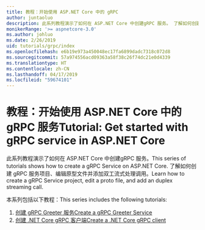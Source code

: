 ```yaml
---
title: 教程：开始使用 ASP.NET Core 中的 gRPC
author: juntaoluo
description: 此系列教程演示了如何在 ASP.NET Core 中创建gRPC 服务。 了解如何创建 gRPC 服务项目、编辑原型文件并添加双工流式处理调用。
monikerRange: '>= aspnetcore-3.0'
ms.author: johluo
ms.date: 2/26/2019
uid: tutorials/grpc/index
ms.openlocfilehash: e6b19e973a450048ec17fa6899dadc7318c072d8
ms.sourcegitcommit: 57a974556acd09363a58f38c26f74dc21e0d4339
ms.translationtype: HT
ms.contentlocale: zh-CN
ms.lasthandoff: 04/17/2019
ms.locfileid: "59674101"
---
```

# <a name="tutorial-get-started-with-grpc-service-in-aspnet-core"></a><span data-ttu-id="fe791-104">教程：开始使用 ASP.NET Core 中的 gRPC 服务</span><span class="sxs-lookup"><span data-stu-id="fe791-104">Tutorial: Get started with gRPC service in ASP.NET Core</span></span>

<span data-ttu-id="fe791-105">此系列教程演示了如何在 ASP.NET Core 中创建gRPC 服务。</span><span class="sxs-lookup"><span data-stu-id="fe791-105">This series of tutorials shows how to create a gRPC Service on ASP.NET Core.</span></span> <span data-ttu-id="fe791-106">了解如何创建 gRPC 服务项目、编辑原型文件并添加双工流式处理调用。</span><span class="sxs-lookup"><span data-stu-id="fe791-106">Learn how to create a gRPC Service project, edit a proto file, and add an duplex streaming call.</span></span>

<span data-ttu-id="fe791-107">本系列包括以下教程：</span><span class="sxs-lookup"><span data-stu-id="fe791-107">This series includes the following tutorials:</span></span>

1. [<span data-ttu-id="fe791-108">创建 gRPC Greeter 服务</span><span class="sxs-lookup"><span data-stu-id="fe791-108">Create a gRPC Greeter Service</span></span>](xref:tutorials/grpc/grpc-start)
2. [<span data-ttu-id="fe791-109">创建 .NET Core gRPC 客户端</span><span class="sxs-lookup"><span data-stu-id="fe791-109">Create a .NET Core gRPC client</span></span>](xref:tutorials/grpc/grpc-client)

